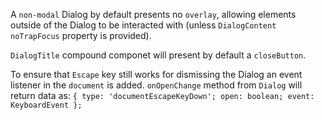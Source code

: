 A `non-modal` Dialog by default presents no `overlay`, allowing elements outside of the Dialog to be interacted with (unless `DialogContent` `noTrapFocus` property is provided).

`DialogTitle` compound componet will present by default a `closeButton`.

To ensure that `Escape` key still works for dismissing the Dialog an event listener in the `document` is added. `onOpenChange` method from `Dialog` will return data as: `{ type: 'documentEscapeKeyDown'; open: boolean; event: KeyboardEvent };`

